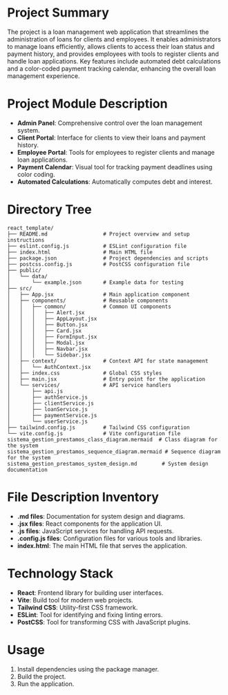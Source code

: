 # Project Summary
The project is a loan management web application that streamlines the administration of loans for clients and employees. It enables administrators to manage loans efficiently, allows clients to access their loan status and payment history, and provides employees with tools to register clients and handle loan applications. Key features include automated debt calculations and a color-coded payment tracking calendar, enhancing the overall loan management experience.

# Project Module Description
- **Admin Panel**: Comprehensive control over the loan management system.
- **Client Portal**: Interface for clients to view their loans and payment history.
- **Employee Portal**: Tools for employees to register clients and manage loan applications.
- **Payment Calendar**: Visual tool for tracking payment deadlines using color coding.
- **Automated Calculations**: Automatically computes debt and interest.

# Directory Tree
```
react_template/
├── README.md                  # Project overview and setup instructions
├── eslint.config.js           # ESLint configuration file
├── index.html                 # Main HTML file
├── package.json               # Project dependencies and scripts
├── postcss.config.js          # PostCSS configuration file
├── public/
│   └── data/
│       └── example.json       # Example data for testing
├── src/
│   ├── App.jsx                # Main application component
│   ├── components/            # Reusable components
│   │   ├── common/            # Common UI components
│   │   │   ├── Alert.jsx
│   │   │   ├── AppLayout.jsx
│   │   │   ├── Button.jsx
│   │   │   ├── Card.jsx
│   │   │   ├── FormInput.jsx
│   │   │   ├── Modal.jsx
│   │   │   ├── Navbar.jsx
│   │   │   └── Sidebar.jsx
│   ├── context/               # Context API for state management
│   │   └── AuthContext.jsx
│   ├── index.css              # Global CSS styles
│   ├── main.jsx               # Entry point for the application
│   └── services/              # API service handlers
│       ├── api.js
│       ├── authService.js
│       ├── clientService.js
│       ├── loanService.js
│       ├── paymentService.js
│       └── userService.js
├── tailwind.config.js         # Tailwind CSS configuration
└── vite.config.js             # Vite configuration file
sistema_gestion_prestamos_class_diagram.mermaid  # Class diagram for the system
sistema_gestion_prestamos_sequence_diagram.mermaid # Sequence diagram for the system
sistema_gestion_prestamos_system_design.md        # System design documentation
```

# File Description Inventory
- **.md files**: Documentation for system design and diagrams.
- **.jsx files**: React components for the application UI.
- **.js files**: JavaScript services for handling API requests.
- **.config.js files**: Configuration files for various tools and libraries.
- **index.html**: The main HTML file that serves the application.

# Technology Stack
- **React**: Frontend library for building user interfaces.
- **Vite**: Build tool for modern web projects.
- **Tailwind CSS**: Utility-first CSS framework.
- **ESLint**: Tool for identifying and fixing linting errors.
- **PostCSS**: Tool for transforming CSS with JavaScript plugins.

# Usage
1. Install dependencies using the package manager.
2. Build the project.
3. Run the application.
